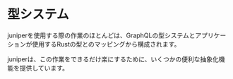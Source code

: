 # 型システム

juniperを使用する際の作業のほとんどは、GraphQLの型システムとアプリケーションが使用するRustの型とのマッピングから構成されます。

juniperは、この作業をできるだけ楽にするために、いくつかの便利な抽象化機能を提供しています。